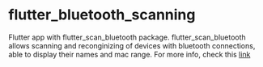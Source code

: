 # flutter_bluetooth_scanning

Flutter app with flutter_scan_bluetooth package. flutter_scan_bluetooth allows scanning and reconginizing of devices with bluetooth connections, able to display their names and mac range. For more info, check this [link](https://pub.dev/packages/flutter_scan_bluetooth)
